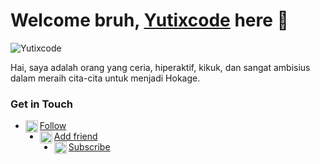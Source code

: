 # Welcome bruh, [Yutixcode](http://yutixcode.xyz) here 🙌

![Yutixcode](https://komarev.com/ghpvc/?username=Yutixcode&label=Views&color=blue&style=plastic)

Hai, saya adalah orang yang ceria, hiperaktif, kikuk, dan sangat ambisius dalam meraih cita-cita untuk menjadi Hokage.

### Get in Touch
- [<img alt="Yutixcode's Instagram" align="left" width="20px" src="https://cdn.jsdelivr.net/npm/simple-icons@v3/icons/instagram.svg" /> Follow](https://instagram.com/n74nk420)
- [<img alt="Yutixcode's Facebook" align="left" width="20px" src="https://cdn.jsdelivr.net/npm/simple-icons@v3/icons/facebook.svg" /> Add friend](https://www.facebook.com/njnk.xnxx) 
- [<img alt="Yutixcode's Youtube" align="left" width="20px" src="https://cdn.jsdelivr.net/npm/simple-icons@v3/icons/youtube.svg" /> Subscribe](https://www.youtube.com/NjankSoekamti)
<!-- Mau nyontek yaaaa? Awokawok dasar anjing ya kamu -->
